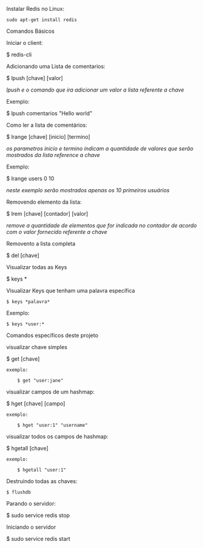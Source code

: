 Instalar Redis no Linux:

    sudo apt-get install redis

Comandos Básicos

Iniciar o client:

$ redis-cli

Adicionando uma Lista de comentarios:

$ lpush [chave] [valor]

 *lpush e o comando que ira adicionar um valor a lista referente a chave*

Exemplo:

$ lpush comentarios "Hello world"

Como ler a lista de comentários:

$ lrange [chave] [inicio] [termino]

*os parametros inicio e termino indicam a quantidade de valores que serão mostrados da lista reference a chave*

Exemplo:

$ lrange users 0 10

*neste exemplo serão mostrados apenas os 10 primeiros usuários*

Removendo elemento da lista:

$ lrem [chave] [contador] [valor]

*remove a quantidade de elementos que for indicada no contador de acordo com o valor fornecido referente a chave*


Removento a lista completa

$ del [chave]

Visualizar todas as Keys

$ keys *

Visualizar Keys que tenham uma palavra específica

    $ keys *palavra*

Exemplo:

    $ keys *user:*

Comandos específicos deste projeto

visualizar chave simples

$ get [chave]

    exemplo:

        $ get "user:jane"

visualizar campos de um hashmap:

$ hget [chave] [campo]

    exemplo:

        $ hget "user:1" "username"

visualizar todos os campos de hashmap:

$ hgetall [chave]

    exemplo:

        $ hgetall "user:1"

Destruindo todas as chaves:

    $ flushdb

Parando o servidor:

$ sudo service redis stop

Iniciando o servidor

$ sudo service redis start



